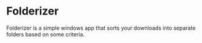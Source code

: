 # Folderizer
Folderizer is a simple windows app that sorts your downloads into separate folders based on some criteria.
